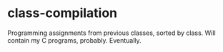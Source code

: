 # class-compilation
Programming assignments from previous classes, sorted by class. Will contain my C programs, probably. Eventually.
